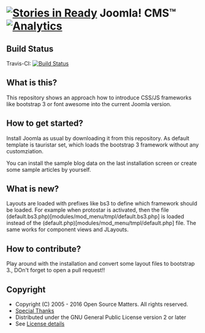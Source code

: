 [![Stories in Ready](https://badge.waffle.io/Digital-Peak-Incubator/tpl_tauristar.png?label=ready&title=Ready)](https://waffle.io/Digital-Peak-Incubator/tpl_tauristar)
Joomla! CMS™ [![Analytics](https://ga-beacon.appspot.com/UA-544070-3/joomla-cms/readme)](https://github.com/igrigorik/ga-beacon)
====================

Build Status
---------------------
Travis-CI: [![Build Status](https://travis-ci.org/Digital-Peak-Incubator/tpl_tauristar.svg?branch=staging)](https://travis-ci.org/Digital-Peak-Incubator/tpl_tauristar)

What is this?
---------------------
This repository shows an approach how to introduce CSS/JS frameworks like bootstrap 3 or font awesome into the current Joomla version.

How to get started?
---------------------
Install Joomla as usual by downloading it from this repository. As default template is tauristar set, which loads the bootstrap 3 framework without any customziation.

You can install the sample blog data on the last installation screen or create some sample articles by yourself.

What is new?
---------------------
Layouts are loaded with prefixes like bs3 to define which framework should be loaded. For example when protostar is activated, then the file (default.bs3.php)[modules/mod_menu/tmpl/default.bs3.php] is loaded instead of the (default.php)[modules/mod_menu/tmpl/default.php] file. The same works for component views and JLayouts.

How to contribute?
---------------------
Play around with the installation and convert some layout files to bootstrap 3., DOn't forget to open a pull request!! 

Copyright
---------------------
* Copyright (C) 2005 - 2016 Open Source Matters. All rights reserved.
* [Special Thanks](https://docs.joomla.org/Joomla!_Credits_and_Thanks)
* Distributed under the GNU General Public License version 2 or later
* See [License details](https://docs.joomla.org/Joomla_Licenses)
